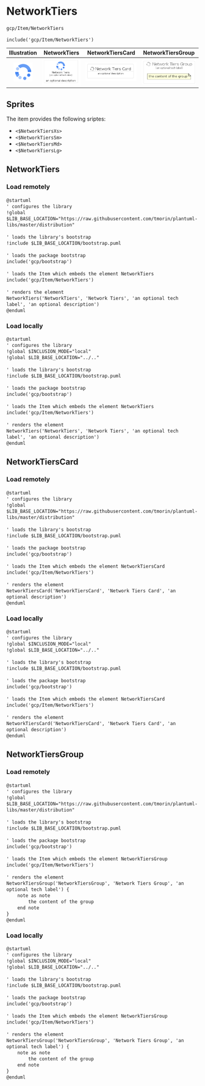 # NetworkTiers


```text
gcp/Item/NetworkTiers
```

```text
include('gcp/Item/NetworkTiers')
```



| Illustration | NetworkTiers | NetworkTiersCard | NetworkTiersGroup |
| :---: | :---: | :---: | :---: |
| ![illustration for Illustration](../../gcp/Item/NetworkTiers.png) | ![illustration for NetworkTiers](../../gcp/Item/NetworkTiers.Local.png) | ![illustration for NetworkTiersCard](../../gcp/Item/NetworkTiersCard.Local.png) | ![illustration for NetworkTiersGroup](../../gcp/Item/NetworkTiersGroup.Local.png) |



## Sprites
The item provides the following sriptes:

- `<$NetworkTiersXs>`
- `<$NetworkTiersSm>`
- `<$NetworkTiersMd>`
- `<$NetworkTiersLg>`





## NetworkTiers

### Load remotely
```plantuml
@startuml
' configures the library
!global $LIB_BASE_LOCATION="https://raw.githubusercontent.com/tmorin/plantuml-libs/master/distribution"

' loads the library's bootstrap
!include $LIB_BASE_LOCATION/bootstrap.puml

' loads the package bootstrap
include('gcp/bootstrap')

' loads the Item which embeds the element NetworkTiers
include('gcp/Item/NetworkTiers')

' renders the element
NetworkTiers('NetworkTiers', 'Network Tiers', 'an optional tech label', 'an optional description')
@enduml
```

### Load locally
```plantuml
@startuml
' configures the library
!global $INCLUSION_MODE="local"
!global $LIB_BASE_LOCATION="../.."

' loads the library's bootstrap
!include $LIB_BASE_LOCATION/bootstrap.puml

' loads the package bootstrap
include('gcp/bootstrap')

' loads the Item which embeds the element NetworkTiers
include('gcp/Item/NetworkTiers')

' renders the element
NetworkTiers('NetworkTiers', 'Network Tiers', 'an optional tech label', 'an optional description')
@enduml
```

## NetworkTiersCard

### Load remotely
```plantuml
@startuml
' configures the library
!global $LIB_BASE_LOCATION="https://raw.githubusercontent.com/tmorin/plantuml-libs/master/distribution"

' loads the library's bootstrap
!include $LIB_BASE_LOCATION/bootstrap.puml

' loads the package bootstrap
include('gcp/bootstrap')

' loads the Item which embeds the element NetworkTiersCard
include('gcp/Item/NetworkTiers')

' renders the element
NetworkTiersCard('NetworkTiersCard', 'Network Tiers Card', 'an optional description')
@enduml
```

### Load locally
```plantuml
@startuml
' configures the library
!global $INCLUSION_MODE="local"
!global $LIB_BASE_LOCATION="../.."

' loads the library's bootstrap
!include $LIB_BASE_LOCATION/bootstrap.puml

' loads the package bootstrap
include('gcp/bootstrap')

' loads the Item which embeds the element NetworkTiersCard
include('gcp/Item/NetworkTiers')

' renders the element
NetworkTiersCard('NetworkTiersCard', 'Network Tiers Card', 'an optional description')
@enduml
```

## NetworkTiersGroup

### Load remotely
```plantuml
@startuml
' configures the library
!global $LIB_BASE_LOCATION="https://raw.githubusercontent.com/tmorin/plantuml-libs/master/distribution"

' loads the library's bootstrap
!include $LIB_BASE_LOCATION/bootstrap.puml

' loads the package bootstrap
include('gcp/bootstrap')

' loads the Item which embeds the element NetworkTiersGroup
include('gcp/Item/NetworkTiers')

' renders the element
NetworkTiersGroup('NetworkTiersGroup', 'Network Tiers Group', 'an optional tech label') {
    note as note
        the content of the group
    end note
}
@enduml
```

### Load locally
```plantuml
@startuml
' configures the library
!global $INCLUSION_MODE="local"
!global $LIB_BASE_LOCATION="../.."

' loads the library's bootstrap
!include $LIB_BASE_LOCATION/bootstrap.puml

' loads the package bootstrap
include('gcp/bootstrap')

' loads the Item which embeds the element NetworkTiersGroup
include('gcp/Item/NetworkTiers')

' renders the element
NetworkTiersGroup('NetworkTiersGroup', 'Network Tiers Group', 'an optional tech label') {
    note as note
        the content of the group
    end note
}
@enduml
```


